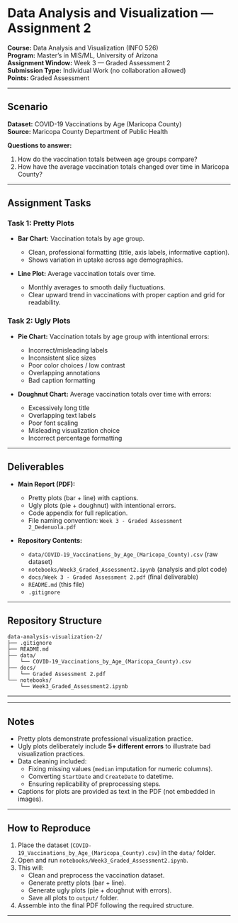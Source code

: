 # Data Analysis and Visualization — Assignment 2

**Course:** Data Analysis and Visualization (INFO 526)  
**Program:** Master’s in MIS/ML, University of Arizona  
**Assignment Window:** Week 3 — Graded Assessment 2  
**Submission Type:** Individual Work (no collaboration allowed)  
**Points:** Graded Assessment  

---

## Scenario

**Dataset:** COVID-19 Vaccinations by Age (Maricopa County)  
**Source:** Maricopa County Department of Public Health  

**Questions to answer:**
1. How do the vaccination totals between age groups compare?  
2. How have the average vaccination totals changed over time in Maricopa County?  

---

## Assignment Tasks

### Task 1: Pretty Plots
- **Bar Chart:** Vaccination totals by age group.  
  - Clean, professional formatting (title, axis labels, informative caption).  
  - Shows variation in uptake across age demographics.  

- **Line Plot:** Average vaccination totals over time.  
  - Monthly averages to smooth daily fluctuations.  
  - Clear upward trend in vaccinations with proper caption and grid for readability.  

### Task 2: Ugly Plots
- **Pie Chart:** Vaccination totals by age group with intentional errors:  
  - Incorrect/misleading labels  
  - Inconsistent slice sizes  
  - Poor color choices / low contrast  
  - Overlapping annotations  
  - Bad caption formatting  

- **Doughnut Chart:** Average vaccination totals over time with errors:  
  - Excessively long title  
  - Overlapping text labels  
  - Poor font scaling  
  - Misleading visualization choice  
  - Incorrect percentage formatting  

---

## Deliverables

- **Main Report (PDF):**  
  - Pretty plots (bar + line) with captions.  
  - Ugly plots (pie + doughnut) with intentional errors.  
  - Code appendix for full replication.  
  - File naming convention: `Week 3 - Graded Assessment 2_Dedenuola.pdf`  

- **Repository Contents:**  
  - `data/COVID-19_Vaccinations_by_Age_(Maricopa_County).csv` (raw dataset)  
  - `notebooks/Week3_Graded_Assessment2.ipynb` (analysis and plot code)  
  - `docs/Week 3 - Graded Assessment 2.pdf` (final deliverable)  
  - `README.md` (this file)  
  - `.gitignore`  

---

## Repository Structure
```
data-analysis-visualization-2/
├── .gitignore
├── README.md
├── data/
│   └── COVID-19_Vaccinations_by_Age_(Maricopa_County).csv
├── docs/
│   └── Graded Assessment 2.pdf
└── notebooks/
    └── Week3_Graded_Assessment2.ipynb
```
---


---

## Notes

- Pretty plots demonstrate professional visualization practice.  
- Ugly plots deliberately include **5+ different errors** to illustrate bad visualization practices.  
- Data cleaning included:  
  - Fixing missing values (`median` imputation for numeric columns).  
  - Converting `StartDate` and `CreateDate` to datetime.  
  - Ensuring replicability of preprocessing steps.  
- Captions for plots are provided as text in the PDF (not embedded in images).  

---

## How to Reproduce

1. Place the dataset (`COVID-19_Vaccinations_by_Age_(Maricopa_County).csv`) in the `data/` folder.  
2. Open and run `notebooks/Week3_Graded_Assessment2.ipynb`.  
3. This will:  
   - Clean and preprocess the vaccination dataset.  
   - Generate pretty plots (bar + line).  
   - Generate ugly plots (pie + doughnut with errors).  
   - Save all plots to `output/` folder.  
4. Assemble into the final PDF following the required structure.  

---
